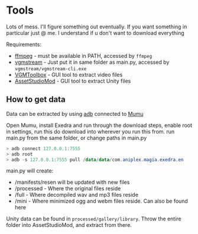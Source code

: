 # Tools
Lots of mess. I'll figure something out eventually.
If you want something in particular just @ me. I understand if u don't want to download everything

Requirements: 
* [ffmpeg](https://ffmpeg.org/download.html) - must be available in PATH, accessed by ``ffmpeg``
* [vgmstream](https://github.com/vgmstream/vgmstream) - Just put it in same folder as main.py, accessed by ``vgmstream/vgmstream-cli.exe``
* [VGMToolbox](https://sourceforge.net/projects/vgmtoolbox/) - GUI tool to extract video files
* [AssetStudioMod](https://github.com/aelurum/AssetStudio) - GUI tool to extract Unity files

## How to get data
Data can be extracted by using [adb](https://medium.com/@yadav-ajay/a-step-by-step-guide-to-setting-up-adb-path-on-windows-0b833faebf18) connected to [Mumu](https://www.mumuplayer.com/)

Open Mumu, install Exedra and run through the download steps, enable root in settings, run this do download into wherever you run this from. run main.py from the same folder, or change paths in main.py
```powershell
> adb connect 127.0.0.1:7555
> adb root
> adb -s 127.0.0.1:7555 pull /data/data/com.aniplex.magia.exedra.en
```

main.py will create:
* /manifests/resen will be updated with new files 
* /processed - Where the original files reside
* /full - Where decompiled wav and mp3 files reside
* /mini - Where minimized ogg and webm files reside. Can also be found here

Unity data can be found in ``processed/gallery/library``. Throw the entire folder into AssetStudioMod, and extract from there. 
